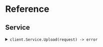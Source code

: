 # Reference
## Service
<details><summary><code>client.Service.Upload(request) -> error</code></summary>
<dl>
<dd>

#### 🔌 Usage

<dl>
<dd>

<dl>
<dd>

```go
client.Service.Upload(
        context.TODO(),
    )
}
```
</dd>
</dl>
</dd>
</dl>


</dd>
</dl>
</details>
